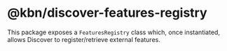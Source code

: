 # @kbn/discover-features-registry

This package exposes a `FeaturesRegistry` class which, once instantiated, allows Discover to register/retrieve external features.